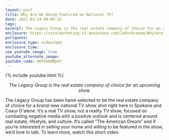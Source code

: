 ```yaml
---
layout: post
title: Why Are We Being Featured on National TV?
date: 2021-01-14 09:04:32
tags:
excerpt: The Legacy Group is the real estate company of choice for an upcoming show.
enclosure: https://vyralmarketing.s3.amazonaws.com/John+Graham/Why+Are+We+Being+Featured+on+National+TV_.mp4
pullquote:
enclosure_type: video/mp4
enclosure_time:
use_youtube_image: true
youtube_alternate_image:
youtube_code: 06FXOkDMpUY
---
```


{% include youtube.html %}

<p style="text-align: center;"><em>The Legacy Group is the real estate company of choice for an upcoming show.</em></p>

The Legacy Group has been hand-selected to be the real estate company of choice for a brand-new national TV show shot right here in Spokane and Coeur D'alene. It’s a real TV show, not a reality TV show, focused on combating negative media with a positive outlook and is centered around real estate, lifestyle, and culture. It’s called “The American Dream” and if you’re interested in selling your home and willing to be featured in the show, we’d love to talk. To learn more, watch this short video.
